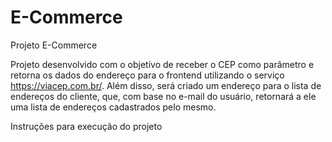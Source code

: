 # E-Commerce
Projeto E-Commerce

Projeto desenvolvido com o objetivo de receber o CEP como parâmetro e retorna os dados do endereço para o frontend utilizando o serviço https://viacep.com.br/. Além disso, será criado um endereço para o lista de endereços do cliente, que, com base no e-mail do usuário, retornará a ele uma lista de endereços cadastrados pelo mesmo. 



Instruções para execução do projeto


